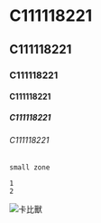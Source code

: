 # C111118221
## C111118221
### C111118221
#### C111118221
##### C111118221
###### C111118221

`small zone`

```big zone
1
2
```

![卡比獸](卡比獸.jpg"卡比獸")
